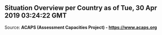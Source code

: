 ## Situation Overview per Country as of Tue, 30 Apr 2019 03:24:22 GMT

Source: **ACAPS (Assessment Capacities Project) - https://www.acaps.org**